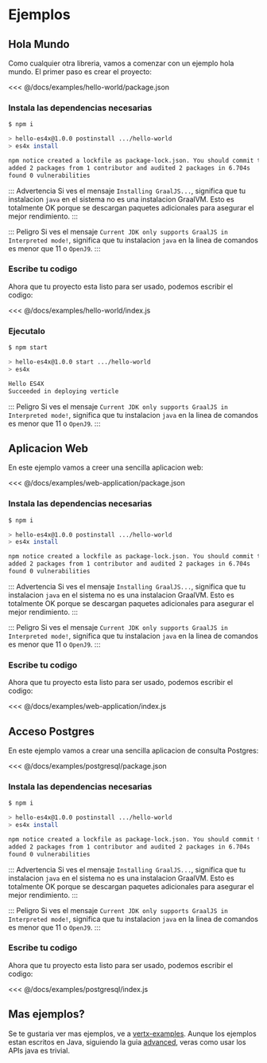 # Ejemplos

## Hola Mundo

Como cualquier otra libreria, vamos a comenzar con un ejemplo hola mundo. El primer paso es crear el proyecto:

<<< @/docs/examples/hello-world/package.json

### Instala las dependencias necesarias

```bash
$ npm i

> hello-es4x@1.0.0 postinstall .../hello-world
> es4x install

npm notice created a lockfile as package-lock.json. You should commit this file.
added 2 packages from 1 contributor and audited 2 packages in 6.704s
found 0 vulnerabilities
```

::: Advertencia
Si ves el mensaje `Installing GraalJS...`, significa que tu instalacion `java` en el sistema no es una instalacion GraalVM.
Esto es totalmente OK porque se descargan paquetes adicionales para asegurar el mejor rendimiento.
:::

::: Peligro
Si ves el mensaje `Current JDK only supports GraalJS in Interpreted mode!`, significa que tu instalacion `java` en la linea
de comandos es menor que 11 o `OpenJ9`.
:::

### Escribe tu codigo

Ahora que tu proyecto esta listo para ser usado, podemos escribir el codigo:

<<< @/docs/examples/hello-world/index.js

### Ejecutalo

```bash
$ npm start

> hello-es4x@1.0.0 start .../hello-world
> es4x

Hello ES4X
Succeeded in deploying verticle
```

::: Peligro
Si ves el mensaje `Current JDK only supports GraalJS in Interpreted mode!`, significa que tu instalacion `java` en la linea
de comandos es menor que 11 o `OpenJ9`.
:::

## Aplicacion Web

En este ejemplo vamos a creer una sencilla aplicacion web:

<<< @/docs/examples/web-application/package.json

### Instala las dependencias necesarias

```bash
$ npm i

> hello-es4x@1.0.0 postinstall .../hello-world
> es4x install

npm notice created a lockfile as package-lock.json. You should commit this file.
added 2 packages from 1 contributor and audited 2 packages in 6.704s
found 0 vulnerabilities
```

::: Advertencia
Si ves el mensaje `Installing GraalJS...`, significa que tu instalacion `java` en el sistema no es una instalacion GraalVM.
Esto es totalmente OK porque se descargan paquetes adicionales para asegurar el mejor rendimiento.
:::

::: Peligro
Si ves el mensaje `Current JDK only supports GraalJS in Interpreted mode!`, significa que tu instalacion `java` en la linea
de comandos es menor que 11 o `OpenJ9`.
:::

### Escribe tu codigo

Ahora que tu proyecto esta listo para ser usado, podemos escribir el codigo:

<<< @/docs/examples/web-application/index.js

## Acceso Postgres

En este ejemplo vamos a crear una sencilla aplicacion de consulta Postgres:

<<< @/docs/examples/postgresql/package.json

### Instala las dependencias necesarias

```bash
$ npm i

> hello-es4x@1.0.0 postinstall .../hello-world
> es4x install

npm notice created a lockfile as package-lock.json. You should commit this file.
added 2 packages from 1 contributor and audited 2 packages in 6.704s
found 0 vulnerabilities
```

::: Advertencia
Si ves el mensaje `Installing GraalJS...`, significa que tu instalacion `java` en el sistema no es una instalacion GraalVM.
Esto es totalmente OK porque se descargan paquetes adicionales para asegurar el mejor rendimiento.
:::

::: Peligro
Si ves el mensaje `Current JDK only supports GraalJS in Interpreted mode!`, significa que tu instalacion `java` en la linea
de comandos es menor que 11 o `OpenJ9`.
:::

### Escribe tu codigo

Ahora que tu proyecto esta listo para ser usado, podemos escribir el codigo:

<<< @/docs/examples/postgresql/index.js

## Mas ejemplos?

Se te gustaria ver mas ejemplos, ve a [vertx-examples](https://github.com/vert-x3/vertx-examples). Aunque los ejemplos estan
escritos en Java, siguiendo la guia [advanced](../advanced), veras como usar los APIs java es trivial.
